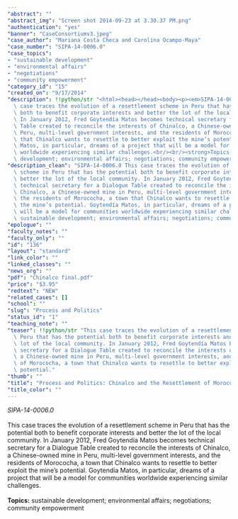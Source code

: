 ```yaml
---
"abstract": ""
"abstract_img": "Screen shot 2014-09-23 at 3.30.37 PM.png"
"authentication": "yes"
"banner": "CaseConsortiumv3.jpeg"
"case_author": "Mariana Costa Checa and Carolina Ocampo-Maya"
"case_number": "SIPA-14-0006.0"
"case_topics":
- "sustainable development"
- "environmental affairs"
- "negotiations"
- "community empowerment"
"category_id": "15"
"created_on": "9/17/2014"
"description": !!python/str "<html><head></head><body><p><em>SIPA-14-0006.0 </em><br/><br/>This\
  \ case traces the evolution of a resettlement scheme in Peru that has the potential\
  \ both to benefit corporate interests and better the lot of the local community.\
  \ In January 2012, Fred Goytendía Matos becomes technical secretary for a Dialogue\
  \ Table created to reconcile the interests of Chinalco, a Chinese-owned mine in\
  \ Peru, multi-level government interests, and the residents of Morococha, a town\
  \ that Chinalco wants to resettle to better exploit the mine’s potential. Goytendía\
  \ Matos, in particular, dreams of a project that will be a model for communities\
  \ worldwide experiencing similar challenges.<br/><br/><strong>Topics:</strong> sustainable\
  \ development; environmental affairs; negotiations; community empowerment</p></body></html>"
"description_clean": "SIPA-14-0006.0 This case traces the evolution of a resettlement\
  \ scheme in Peru that has the potential both to benefit corporate interests and\
  \ better the lot of the local community. In January 2012, Fred Goytendía Matos becomes\
  \ technical secretary for a Dialogue Table created to reconcile the interests of\
  \ Chinalco, a Chinese-owned mine in Peru, multi-level government interests, and\
  \ the residents of Morococha, a town that Chinalco wants to resettle to better exploit\
  \ the mine’s potential. Goytendía Matos, in particular, dreams of a project that\
  \ will be a model for communities worldwide experiencing similar challenges.Topics:\
  \ sustainable development; environmental affairs; negotiations; community empowerment"
"epologue": ""
"faculty_notes": ""
"faculty_only": ""
"id": "136"
"layout": "standard"
"link_color": ""
"linked_classes": ""
"news_org": ""
"pdf": "Chinalco final.pdf"
"price": "$3.95"
"redtext": "NEW"
"related_cases": []
"school": ""
"slug": "Process and Politics"
"status_id": "1"
"teaching_note": ""
"teaser": !!python/str "This case traces the evolution of a resettlement scheme in\
  \ Peru that has the potential both to benefit corporate interests and better the\
  \ lot of the local community. In January 2012, Fred Goytendía Matos becomes technical\
  \ secretary for a Dialogue Table created to reconcile the interests of Chinalco,\
  \ a Chinese-owned mine in Peru, multi-level government interests, and the residents\
  \ of Morococha, a town that Chinalco wants to resettle to better exploit the mine’s\
  \ potential."
"thumb": ""
"title": "Process and Politics: Chinalco and the Resettlement of Morococha"
"title_color": ""
---
```

<html><head></head><body><p><em>SIPA-14-0006.0 </em><br/><br/>This case traces the evolution of a resettlement scheme in Peru that has the potential both to benefit corporate interests and better the lot of the local community. In January 2012, Fred Goytendía Matos becomes technical secretary for a Dialogue Table created to reconcile the interests of Chinalco, a Chinese-owned mine in Peru, multi-level government interests, and the residents of Morococha, a town that Chinalco wants to resettle to better exploit the mine’s potential. Goytendía Matos, in particular, dreams of a project that will be a model for communities worldwide experiencing similar challenges.<br/><br/><strong>Topics:</strong> sustainable development; environmental affairs; negotiations; community empowerment</p></body></html>
